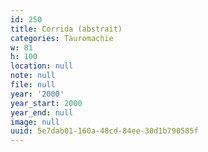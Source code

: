 ```yaml
---
id: 250
title: Corrida (abstrait)
categories: Tauromachie
w: 81
h: 100
location: null
note: null
file: null
year: '2000'
year_start: 2000
year_end: null
image: null
uuid: 5e7dab01-160a-48cd-84ee-30d1b790585f
---
```


